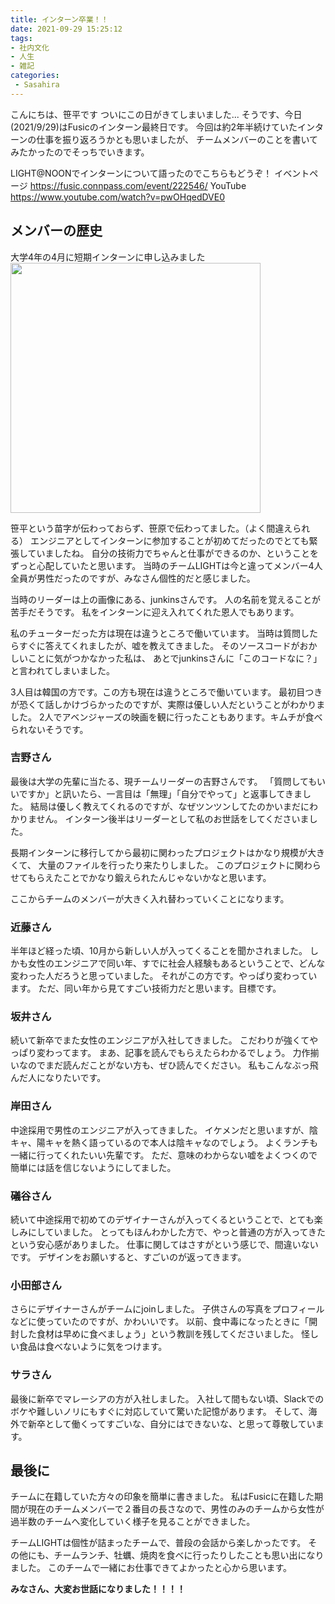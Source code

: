 ```yaml
---
title: インターン卒業！！
date: 2021-09-29 15:25:12
tags:
- 社内文化
- 人生
- 雑記
categories:
 - Sasahira
---
```


こんにちは、笹平です
ついにこの日がきてしまいました...
そうです、今日(2021/9/29)はFusicのインターン最終日です。
今回は約2年半続けていたインターンの仕事を振り返ろうかとも思いましたが、
チームメンバーのことを書いてみたかったのでそっちでいきます。

LIGHT@NOONでインターンについて語ったのでこちらもどうぞ！
イベントページ
https://fusic.connpass.com/event/222546/
YouTube
https://www.youtube.com/watch?v=pwOHqedDVE0

<!--more-->

## メンバーの歴史
大学4年の4月に短期インターンに申し込みました
<img src="/images/20210929-sasahira/slack.png" width="400">

笹平という苗字が伝わっておらず、笹原で伝わってました。（よく間違えられる）
エンジニアとしてインターンに参加することが初めてだったのでとても緊張していましたね。
自分の技術力でちゃんと仕事ができるのか、ということをずっと心配していたと思います。
当時のチームLIGHTは今と違ってメンバー4人全員が男性だったのですが、みなさん個性的だと感じました。

当時のリーダーは上の画像にある、junkinsさんです。
人の名前を覚えることが苦手だそうです。
私をインターンに迎え入れてくれた恩人でもあります。

私のチューターだった方は現在は違うところで働いています。
当時は質問したらすぐに答えてくれましたが、嘘を教えてきました。
そのソースコードがおかしいことに気がつかなかった私は、
あとでjunkinsさんに「このコードなに？」と言われてしまいました。

3人目は韓国の方です。この方も現在は違うところで働いています。
最初目つきが恐くて話しかけづらかったのですが、実際は優しい人だということがわかりました。
2人でアベンジャーズの映画を観に行ったこともあります。キムチが食べられないそうです。

### 吉野さん
最後は大学の先輩に当たる、現チームリーダーの吉野さんです。
「質問してもいいですか」と訊いたら、一言目は「無理」「自分でやって」と返事してきました。
結局は優しく教えてくれるのですが、なぜツンツンしてたのかいまだにわかりません。
インターン後半はリーダーとして私のお世話をしてくださいました。

長期インターンに移行してから最初に関わったプロジェクトはかなり規模が大きくて、
大量のファイルを行ったり来たりしました。
このプロジェクトに関わらせてもらえたことでかなり鍛えられたんじゃないかなと思います。

ここからチームのメンバーが大きく入れ替わっていくことになります。

### 近藤さん
半年ほど経った頃、10月から新しい人が入ってくることを聞かされました。
しかも女性のエンジニアで同い年、すでに社会人経験もあるということで、どんな変わった人だろうと思っていました。
それがこの方です。やっぱり変わっています。
ただ、同い年から見てすごい技術力だと思います。目標です。

### 坂井さん
続いて新卒でまた女性のエンジニアが入社してきました。
こだわりが強くてやっぱり変わってます。
まあ、記事を読んでもらえたらわかるでしょう。
力作揃いなのでまだ読んだことがない方も、ぜひ読んでください。
私もこんなぶっ飛んだ人になりたいです。

### 岸田さん
中途採用で男性のエンジニアが入ってきました。
イケメンだと思いますが、陰キャ、陽キャを熱く語っているので本人は陰キャなのでしょう。
よくランチも一緒に行ってくれたいい先輩です。
ただ、意味のわからない嘘をよくつくので簡単には話を信じないようにしてました。

### 礒谷さん
続いて中途採用で初めてのデザイナーさんが入ってくるということで、とても楽しみにしていました。
とってもほんわかした方で、やっと普通の方が入ってきたという安心感がありました。
仕事に関してはさすがという感じで、間違いないです。
デザインをお願いすると、すごいのが返ってきます。

### 小田部さん
さらにデザイナーさんがチームにjoinしました。
子供さんの写真をプロフィールなどに使っていたのですが、かわいいです。
以前、食中毒になったときに「開封した食材は早めに食べましょう」という教訓を残してくださいました。
怪しい食品は食べないように気をつけます。

### サラさん
最後に新卒でマレーシアの方が入社しました。
入社して間もない頃、Slackでのボケや難しいノリにもすぐに対応していて驚いた記憶があります。
そして、海外で新卒として働くってすごいな、自分にはできないな、と思って尊敬しています。


## 最後に
チームに在籍していた方々の印象を簡単に書きました。
私はFusicに在籍した期間が現在のチームメンバーで２番目の長さなので、男性のみのチームから女性が過半数のチームへ変化していく様子を見ることができました。

チームLIGHTは個性が詰まったチームで、普段の会話から楽しかったです。
その他にも、チームランチ、牡蠣、焼肉を食べに行ったりしたことも思い出になりました。
このチームで一緒にお仕事できてよかったと心から思います。

**みなさん、大変お世話になりました！！！！**

